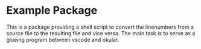 # Example Package

This is a package providing a shell script to convert the linenumbers from a source file to the resulting file and vice versa.
The main task is to serve as a glueing program between vscode and okular.
